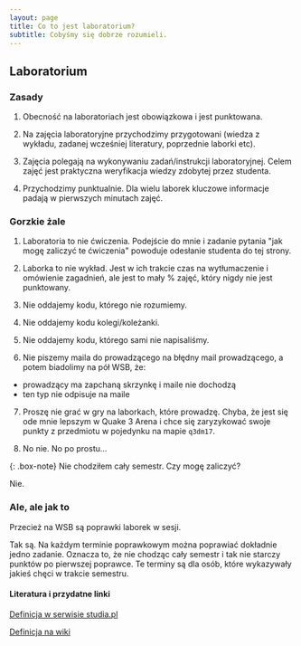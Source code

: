 ```yaml
---
layout: page
title: Co to jest laboratorium?
subtitle: Cobyśmy się dobrze rozumieli.
---
```


## Laboratorium

### Zasady
1. Obecność na laboratoriach jest obowiązkowa i jest punktowana.

2. Na zajęcia laboratoryjne przychodzimy przygotowani (wiedza z wykładu, zadanej wcześniej literatury, poprzednie laborki etc).

3. Zajęcia polegają na wykonywaniu zadań/instrukcji laboratoryjnej. Celem zajęć jest praktyczna weryfikacja wiedzy zdobytej przez studenta.

4. Przychodzimy punktualnie. Dla wielu laborek kluczowe informacje padają w pierwszych minutach zajęć.


### Gorzkie żale
1. Laboratoria to nie ćwiczenia. Podejście do mnie i zadanie pytania "jak mogę zaliczyć te ćwiczenia" powoduje odesłanie studenta do tej strony.

2. Laborka to nie wykład. Jest w ich trakcie czas na wytłumaczenie i omówienie zagadnień, ale jest to mały % zajęć, który nigdy nie jest punktowany.

3. Nie oddajemy kodu, którego nie rozumiemy.

4. Nie oddajemy kodu kolegi/koleżanki.

5. Nie oddajemy kodu, którego sami nie napisaliśmy.

6. Nie piszemy maila do prowadzącego na błędny mail prowadzącego, a potem biadolimy na pół WSB, że:
- prowadzący ma zapchaną skrzynkę i maile nie dochodzą
- ten typ nie odpisuje na maile

7. Proszę nie grać w gry na laborkach, które prowadzę. Chyba, że jest się ode mnie lepszym w Quake 3 Arena i chce się zaryzykować swoje punkty z przedmiotu w pojedynku na mapie `q3dm17`.

8. No nie. No po prostu...

{: .box-note}
Nie chodziłem cały semestr. Czy mogę zaliczyć?

Nie.

### Ale, ale jak to
Przecież na WSB są poprawki laborek w sesji.

Tak są. Na każdym terminie poprawkowym można poprawiać dokładnie jedno zadanie. Oznacza to, że nie chodząc cały semestr i tak nie starczy punktów po pierwszej poprawce. Te terminy są dla osób, które wykazywały jakieś chęci w trakcie semestru.


#### Literatura i przydatne linki
[Definicja w serwisie studia.pl](https://studia.pl/slowniczek/4817-laboratorium)

[Definicja na wiki](https://pl.wikipedia.org/wiki/Laboratorium_(zesp%C3%B3%C5%82_muzyczny))

